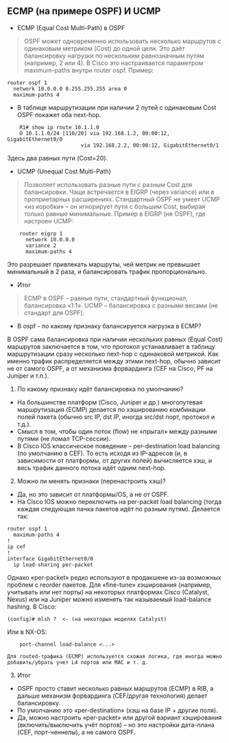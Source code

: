 ## ECMP (на примере OSPF) И UCMP 

* ECMP (Equal Cost Multi-Path) в OSPF
>
>OSPF может одновременно использовать несколько маршрутов с одинаковым метриком (Cost) до одной цели.
>Это даёт балансировку нагрузки по нескольким равнозначным путям (например, 2 или 4).
>В Cisco это настраивается параметром maximum-paths внутри router ospf. Пример:
>
>
```
router ospf 1
  network 10.0.0.0 0.255.255.255 area 0
  maximum-paths 4
```

* В таблице маршрутизации при наличии 2 путей с одинаковым Cost OSPF покажет оба next-hop.

```
    R1# show ip route 10.1.1.0
    O 10.1.1.0/24 [110/20] via 192.168.1.2, 00:00:12, GigabitEthernet0/0
                        via 192.168.2.2, 00:00:12, GigabitEthernet0/1
```
Здесь два равных пути (Cost=20).


* UCMP (Unequal Cost Multi-Path)
>
>Позволяет использовать разные пути с разным Cost для балансировки. Чаще встречается в EIGRP (через variance) или в проприетарных расширениях.
>Стандартный OSPF не умеет UCMP «из коробки» – он игнорирует пути с большим Cost, выбирая только равные минимальные.
>Пример в EIGRP (не OSPF), где настроен UCMP:

```
    router eigrp 1
      network 10.0.0.0
      variance 2
      maximum-paths 4
```

Это разрешает привлекать маршруты, чей метрик не превышает минимальный в 2 раза, и балансировать трафик пропорционально.

* Итог

>ECMP в OSPF – равные пути, стандартный функционал, балансировка «1:1».
>UCMP – балансировка с разными весами (не стандарт для OSPF).

* В ospf - по какому признаку балансируется нагрузка в ECMP? 

В OSPF сама балансировка при наличии нескольких равных (Equal Cost) маршрутов заключается в том, что протокол устанавливает в таблицу маршрутизации сразу несколько next-hop с одинаковой метрикой. Как именно трафик распределяется между этими next-hop, обычно зависит не от самого OSPF, а от механизма форвардинга (CEF на Cisco, PF на Juniper и т.п.).
1. По какому признаку идёт балансировка по умолчанию?

* На большинстве платформ (Cisco, Juniper и др.) многопутевая маршрутизация (ECMP) делается по хэшированию комбинации полей пакета (обычно src IP, dst IP, иногда src/dst порт, протокол и т.д.).
* Смысл в том, чтобы один поток (flow) не «прыгал» между разными путями (не ломал TCP-сессии).
* В Cisco IOS классическое поведение – per-destination load balancing (по умолчанию в CEF). То есть исходя из IP-адресов (и, в зависимости от платформы, от других полей) вычисляется хэш, и весь трафик данного потока идёт одним next-hop.

2. Можно ли менять признаки (перенастроить хэш)?

* Да, но это зависит от платформы/OS, а не от OSPF.
* На Cisco IOS можно переключить на per-packet load balancing (тогда каждая следующая пачка пакетов идёт по разным путям). Делается так:

```
router ospf 1
  maximum-paths 4
!
ip cef
!
interface GigabitEthernet0/0
  ip load-sharing per-packet
```
Однако «per-packet» редко используют в продакшене из-за возможных проблем с reorder пакетов.
Для «fine-tune» хэширования (например, учитывать или нет порты) на некоторых платформах Cisco (Catalyst, Nexus) или на Juniper можно изменять так называемый load-balance hashing. В Cisco:

```
(config)# mlsh ?  <- (на некоторых моделях Catalyst)
```
Или в NX-OS:
```
    port-channel load-balance <...>
```
    Для routed-трафика (ECMP) используется схожая логика, где иногда можно добавить/убрать учет L4 портов или MAC и т. д.

3. Итог

* OSPF просто ставит несколько равных маршрутов (ECMP) в RIB, а дальше механизм форвардинга (CEF/другая технология) делает балансировку.
* По умолчанию это «per-destination» (хэш на базе IP + другие поля).
* Да, можно настроить «per-packet» или другой вариант хэширования (включить/выключить учёт портов) – но это настройки дата-плана (CEF, порт-ченнелы), а не самого OSPF.



